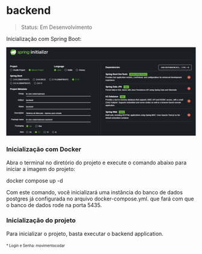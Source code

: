 # backend

>Status: Em Desenvolvimento

Inicialização com Spring Boot:
<div>
    <img src="readme/print_spring_boot.png" alt="Print da inicializaçao com Spring Boot">
</div>

### Inicialização com Docker ###

Abra o terminal no diretório do projeto e execute o comando abaixo para iniciar a imagem do projeto:

docker compose up -d

Com este comando, você inicializará uma instância do banco de dados postgres já configurada no arquivo docker-compose.yml.
que fará com que o banco de dados rode na porta 5435.

### Inicialização do projeto ###

Para inicializar o projeto, basta executar o backend application.

<sub><sup>* Login e Senha: movimentocodar </sup></sub>